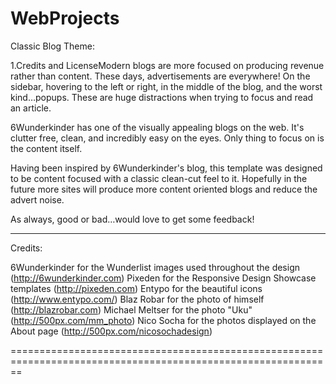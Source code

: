 WebProjects
===========

Classic Blog Theme: 

1.Credits and LicenseModern blogs are more focused on producing revenue rather than content. These days, advertisements are everywhere! On the sidebar, hovering to the left or right, in the middle of the blog, and the worst kind…popups. These are huge distractions when trying to focus and read an article.

6Wunderkinder has one of the visually appealing blogs on the web. It's clutter free, clean, and incredibly easy on the eyes. Only thing to focus on is the content itself. 

Having been inspired by 6Wunderkinder's blog, this template was designed to be content focused with a classic clean-cut feel to it. Hopefully in the future more sites will produce more content oriented blogs and reduce the advert noise.  

As always, good or bad…would love to get some feedback!

------------------------------------------------------


Credits:
 
6Wunderkinder for the Wunderlist images used throughout the design (http://6wunderkinder.com) 
Pixeden for the Responsive Design Showcase templates (http://pixeden.com)
Entypo for the beautiful icons (http://www.entypo.com/)
Blaz Robar for the photo of himself (http://blazrobar.com)
Michael Meltser for the photo "Uku" (http://500px.com/mm_photo)
Nico Socha for the photos displayed on the About page (http://500px.com/nicosochadesign)

==============================================================================================================
